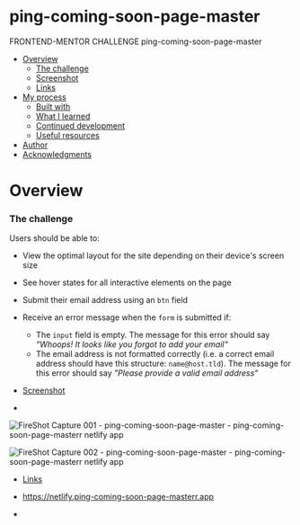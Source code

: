 # ping-coming-soon-page-master
FRONTEND-MENTOR CHALLENGE    ping-coming-soon-page-master 


- [Overview](#overview)
  - [The challenge](#the-challenge)
  - [Screenshot](#screenshot)
  - [Links](#links)
- [My process](#my-process)
  - [Built with](#built-with)
  - [What I learned](#what-i-learned)
  - [Continued development](#continued-development)
  - [Useful resources](#useful-resources)
- [Author](#author)
- [Acknowledgments](#acknowledgments)


# Overview

### The challenge

Users should be able to:

- View the optimal layout for the site depending on their device's screen size
- See hover states for all interactive elements on the page
- Submit their email address using an `btn` field
- Receive an error message when the `form` is submitted if:
	- The `input` field is empty. The message for this error should say *"Whoops! It looks like you forgot to add your email"*
	- The email address is not formatted correctly (i.e. a correct email address should have this structure: `name@host.tld`). The message for this error should say *"Please provide a valid email address"*


- [Screenshot](#screenshot)

-
![FireShot Capture 001 - ping-coming-soon-page-master - ping-coming-soon-page-masterr netlify app](https://github.com/OONelson/ping-coming-soon-page-master/assets/114698224/29ceecbb-b671-47d5-b4d2-f09198383c78)

![FireShot Capture 002 - ping-coming-soon-page-master - ping-coming-soon-page-masterr netlify app](https://github.com/OONelson/ping-coming-soon-page-master/assets/114698224/dafc91c7-313d-4afd-8a88-65a070a1615c)


- [Links](#links)

- https://netlify.ping-coming-soon-page-masterr.app
- 
